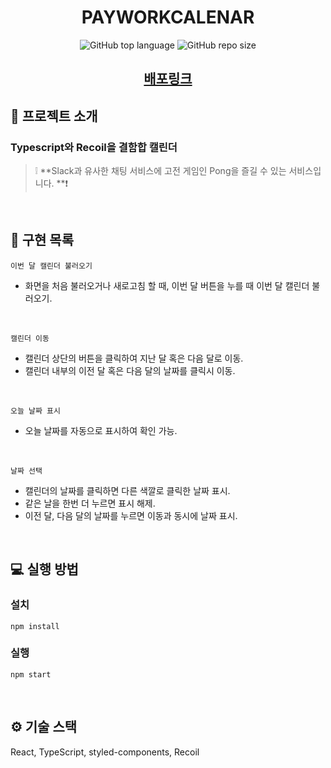 <h1 align='middle'>
PAYWORKCALENAR</h1>
<p align='middle'> <img alt="GitHub top language" src="https://img.shields.io/github/languages/top/yh1120/PAYWORKCALENDAR?color=blueviolet"> <img alt="GitHub repo size" src="https://img.shields.io/github/repo-size/yh1120/PAYWORKCALENDAR"> 

<h2 align='middle'><a href='https://payworkcalendar.netlify.app/'>배포링크</a></h2>


## 📌 프로젝트 소개

###  Typescript와 Recoil을 결함합 캘린더
> ❕ **Slack과 유사한 채팅 서비스에 고전 게임인 Pong을 즐길 수 있는 서비스입니다. **❗

<br/>

## 📑 구현 목록

`이번 달 캘린더 불러오기`

- 화면을 처음 불러오거나 새로고침 할 때, 이번 달 버튼을 누를 때 이번 달 캘린더 불러오기.

<br/>

`캘린더 이동`

- 캘린더 상단의 버튼을 클릭하여 지난 달 혹은 다음 달로 이동.
- 캘린더 내부의 이전 달 혹은 다음 달의 날짜를 클릭시 이동.

<br/>

`오늘 날짜 표시`

- 오늘 날짜를 자동으로 표시하여 확인 가능.

<br/>

`날짜 선택`

- 캘린더의 날짜를 클릭하면 다른 색깔로 클릭한 날짜 표시.
- 같은 날을 한번 더 누르면 표시 해제.
- 이전 달, 다음 달의 날짜를 누르면 이동과 동시에 날짜 표시.



<br/>

## 💻 실행 방법

### 설치

`npm install`

### 실행

`npm start`

<br/>

## ⚙ 기술 스택

React, TypeScript, styled-components, Recoil
